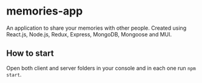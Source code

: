 # memories-app
An application to share your memories with other people. Created using React.js, Node.js, Redux, Express, MongoDB, Mongoose and MUI.

## How to start
Open both client and server folders in your console and in each one run `npm start`.
